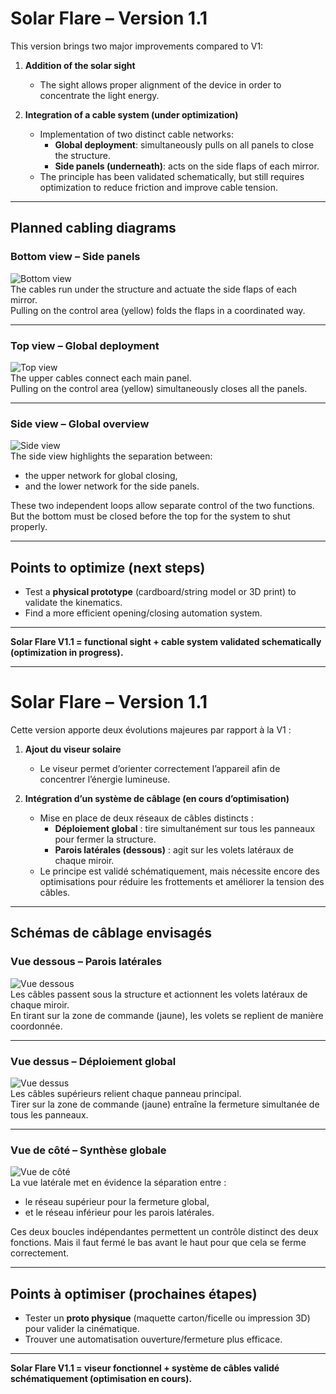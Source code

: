 # Solar Flare – Version 1.1

This version brings two major improvements compared to V1:

1. **Addition of the solar sight**  
   - The sight allows proper alignment of the device in order to concentrate the light energy.  

2. **Integration of a cable system (under optimization)**  
   - Implementation of two distinct cable networks:  
     - **Global deployment**: simultaneously pulls on all panels to close the structure.  
     - **Side panels (underneath)**: acts on the side flaps of each mirror.  
   - The principle has been validated schematically, but still requires optimization to reduce friction and improve cable tension.

---

## Planned cabling diagrams

### Bottom view – Side panels
![Bottom view](images/schema_cable_dessous.png)  
The cables run under the structure and actuate the side flaps of each mirror.  
Pulling on the control area (yellow) folds the flaps in a coordinated way.

---

### Top view – Global deployment
![Top view](images/schema_cable_dessus.png)  
The upper cables connect each main panel.  
Pulling on the control area (yellow) simultaneously closes all the panels.

---

### Side view – Global overview
![Side view](images/schema_cable_coté.png)  
The side view highlights the separation between:  
- the upper network for global closing,  
- and the lower network for the side panels.  

These two independent loops allow separate control of the two functions.  
But the bottom must be closed before the top for the system to shut properly.

---

## Points to optimize (next steps)
- Test a **physical prototype** (cardboard/string model or 3D print) to validate the kinematics.  
- Find a more efficient opening/closing automation system.  

---

**Solar Flare V1.1 = functional sight + cable system validated schematically (optimization in progress).**

---

# Solar Flare – Version 1.1

Cette version apporte deux évolutions majeures par rapport à la V1 :

1. **Ajout du viseur solaire**  
   - Le viseur permet d’orienter correctement l’appareil afin de concentrer l’énergie lumineuse.  

2. **Intégration d’un système de câblage (en cours d’optimisation)**  
   - Mise en place de deux réseaux de câbles distincts :  
     - **Déploiement global** : tire simultanément sur tous les panneaux pour fermer la structure.  
     - **Parois latérales (dessous)** : agit sur les volets latéraux de chaque miroir.  
   - Le principe est validé schématiquement, mais nécessite encore des optimisations pour réduire les frottements et améliorer la tension des câbles.

---

## Schémas de câblage envisagés

### Vue dessous – Parois latérales
![Vue dessous](images/schema_cable_dessous.png)  
Les câbles passent sous la structure et actionnent les volets latéraux de chaque miroir.  
En tirant sur la zone de commande (jaune), les volets se replient de manière coordonnée.

---

### Vue dessus – Déploiement global
![Vue dessus](images/schema_cable_dessus.png)  
Les câbles supérieurs relient chaque panneau principal.  
Tirer sur la zone de commande (jaune) entraîne la fermeture simultanée de tous les panneaux.

---

### Vue de côté – Synthèse globale
![Vue de côté](images/schema_cable_coté.png)  
La vue latérale met en évidence la séparation entre :  
- le réseau supérieur pour la fermeture global,  
- et le réseau inférieur pour les parois latérales.  

Ces deux boucles indépendantes permettent un contrôle distinct des deux fonctions. Mais il faut fermé le bas avant le haut pour que cela se ferme correctement.

---

## Points à optimiser (prochaines étapes)
- Tester un **proto physique** (maquette carton/ficelle ou impression 3D) pour valider la cinématique.
- Trouver une automatisation ouverture/fermeture plus efficace.   

---

**Solar Flare V1.1 = viseur fonctionnel + système de câbles validé schématiquement (optimisation en cours).**
